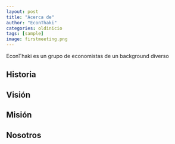 ```yaml
---
layout: post
title: "Acerca de"
author: "EconThaki"
categories: oldinicio
tags: [sample]
image: firstmeeting.png
---
```


EconThaki es un grupo de economistas de un background diverso

## Historia


## Visión


## Misión


## Nosotros
